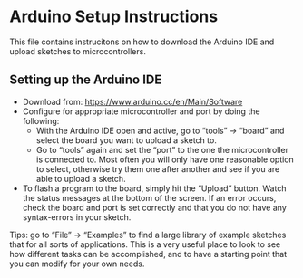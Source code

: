 # Arduino Setup Instructions
This file contains instrucitons on how to download the Arduino IDE and upload sketches to microcontrollers.

## Setting up the Arduino IDE
- Download from: https://www.arduino.cc/en/Main/Software
- Configure for appropriate microcontroller and port by doing the following:
    - With the Arduino IDE open and active, go to “tools” -> “board” and select the board you want to upload a sketch to.
    - Go to “tools” again and set the “port” to the one the microcontroller is connected to. Most often you will only have one reasonable option to select, otherwise try them one after another and see if you are able to upload a sketch.
- To flash a program to the board, simply hit the “Upload” button. Watch the status messages at the bottom of the screen. If an error occurs, check the board and port is set correctly and that you do not have any syntax-errors in your sketch.

Tips: go to “File” -> “Examples” to find a large library of example sketches that for all sorts of applications. This is a very useful place to look to see how different tasks can be accomplished, and to have a starting point that you can modify for your own needs.
